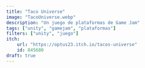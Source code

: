```yaml
---
title: "Taco Universe"
image: "TacoUniverse.webp"
description: "Un juego de plataformas de Game Jam"
tags: ["unity", "gamejam", "plataformas"]
filters: ["unity", "juego"]
itch:
    url: "https://optus23.itch.io/tacos-universe"
    id: 845680
draft: true
---
```

